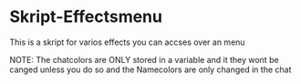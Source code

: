 # Skript-Effectsmenu

This is a skript for varios effects you can accses over an menu

NOTE: The chatcolors are ONLY stored in a variable and it they wont be canged unless you do so and the Namecolors are only changed in the chat
